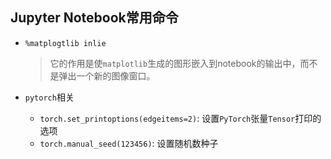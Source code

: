 ## Jupyter Notebook常用命令

- `%matplogtlib inlie`

  > 它的作用是使`matplotlib`生成的图形嵌入到notebook的输出中，而不是弹出一个新的图像窗口。

- `pytorch`相关

  - `torch.set_printoptions(edgeitems=2)`: 设置`PyTorch`张量`Tensor`打印的选项
  - `torch.manual_seed(123456)`: 设置随机数种子